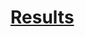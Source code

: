 # [Results](https://drive.google.com/drive/folders/1D4iFABZTjUZB26eYW5zb0gxYjEqmxY4-?usp=share_link)

